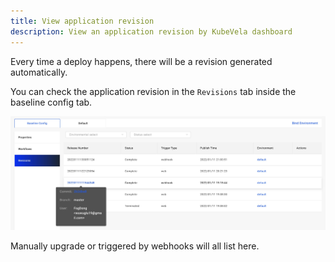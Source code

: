 ```yaml
---
title: View application revision
description: View an application revision by KubeVela dashboard
---
```


Every time a deploy happens, there will be a revision generated automatically.

You can check the application revision in the `Revisions` tab inside the baseline config tab.

![app-revision](../../../resources/app-revisions.jpg)

Manually upgrade or triggered by webhooks will all list here.
